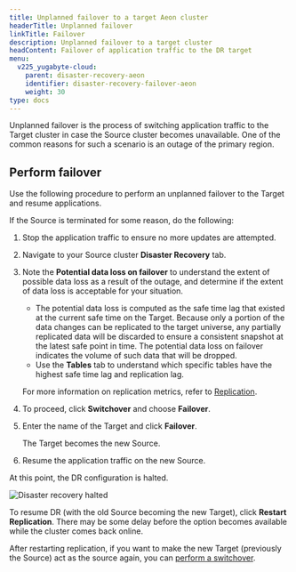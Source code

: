 ```yaml
---
title: Unplanned failover to a target Aeon cluster
headerTitle: Unplanned failover
linkTitle: Failover
description: Unplanned failover to a target cluster
headContent: Failover of application traffic to the DR target
menu:
  v225_yugabyte-cloud:
    parent: disaster-recovery-aeon
    identifier: disaster-recovery-failover-aeon
    weight: 30
type: docs
---
```


Unplanned failover is the process of switching application traffic to the Target cluster in case the Source cluster becomes unavailable. One of the common reasons for such a scenario is an outage of the primary region.

## Perform failover

Use the following procedure to perform an unplanned failover to the Target and resume applications.

If the Source is terminated for some reason, do the following:

1. Stop the application traffic to ensure no more updates are attempted.

1. Navigate to your Source cluster **Disaster Recovery** tab.

1. Note the **Potential data loss on failover** to understand the extent of possible data loss as a result of the outage, and determine if the extent of data loss is acceptable for your situation.

    - The potential data loss is computed as the safe time lag that existed at the current safe time on the Target. Because only a portion of the data changes can be replicated to the target universe, any partially replicated data will be discarded to ensure a consistent snapshot at the latest safe point in time. The potential data loss on failover indicates the volume of such data that will be dropped.
    - Use the **Tables** tab to understand which specific tables have the highest safe time lag and replication lag.

    For more information on replication metrics, refer to [Replication](../../../../launch-and-manage/monitor-and-alert/metrics/replication/).

1. To proceed, click **Switchover** and choose **Failover**.

1. Enter the name of the Target and click **Failover**.

    The Target becomes the new Source.

1. Resume the application traffic on the new Source.

At this point, the DR configuration is halted.

![Disaster recovery halted](/images/yb-cloud/managed-dr-halted.png)

To resume DR (with the old Source becoming the new Target), click **Restart Replication**. There may be some delay before the option becomes available while the cluster comes back online.

After restarting replication, if you want to make the new Target (previously the Source) act as the source again, you can [perform a switchover](../disaster-recovery-switchover/).

